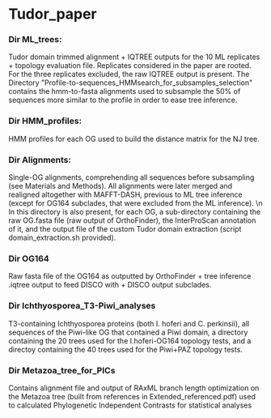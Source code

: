 # Tudor_paper


### Dir ML_trees:
Tudor domain trimmed alignment + IQTREE outputs for the 10 ML replicates + topology evaluation file. Replicates considered in the paper are rooted. For the three replicates excluded, the raw IQTREE output is present.
The Directory "Profile-to-sequences_HMMsearch_for_subsamples_selection" contains the hmm-to-fasta alignments used to subsample the 50% of sequences more similar to the profile in order to ease tree inference. 
  
### Dir HMM_profiles:
HMM profiles for each OG used to build the distance matrix for the NJ tree.
  
###  Dir Alignments:
Single-OG alignments, comprehending all sequences before subsampling (see Materials and Methods). All alignments were later merged and realigned altogether with MAFFT-DASH, previous to ML tree inference (except for OG164 subclades, that were excluded from the ML inference).
\n In this directory is also present, for each OG, a sub-directory containing the raw OG.fasta file (raw output of OrthoFinder), the InterProScan annotation of it, and the output file of the custom Tudor domain extraction (script domain_extraction.sh provided).

### Dir OG164
Raw fasta file of the OG164 as outputted by OrthoFinder + tree inference .iqtree output to feed DISCO with + DISCO output subclades.

### Dir Ichthyosporea_T3-Piwi_analyses
T3-containing Ichthyosporea proteins (both I. hoferi and C. perkinsii), all sequences of the Piwi-like OG that contained a Piwi domain, a directory containing the 20 trees used for the I.hoferi-OG164 topology tests, and a directoy containing the 40 trees used for the Piwi+PAZ topology tests.

### Dir Metazoa_tree_for_PICs
Contains alignment file and output of RAxML branch length optimization on the Metazoa tree (built from references in Extended_referenced.pdf) used to calculated Phylogenetic Independent Contrasts for statistical analyses
